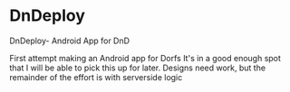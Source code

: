 # DnDeploy
DnDeploy- Android App for DnD

First attempt making an Android app for Dorfs
It's in a good enough spot that I will be able to pick this up for later.
Designs need work, but the remainder of the effort is with serverside logic

